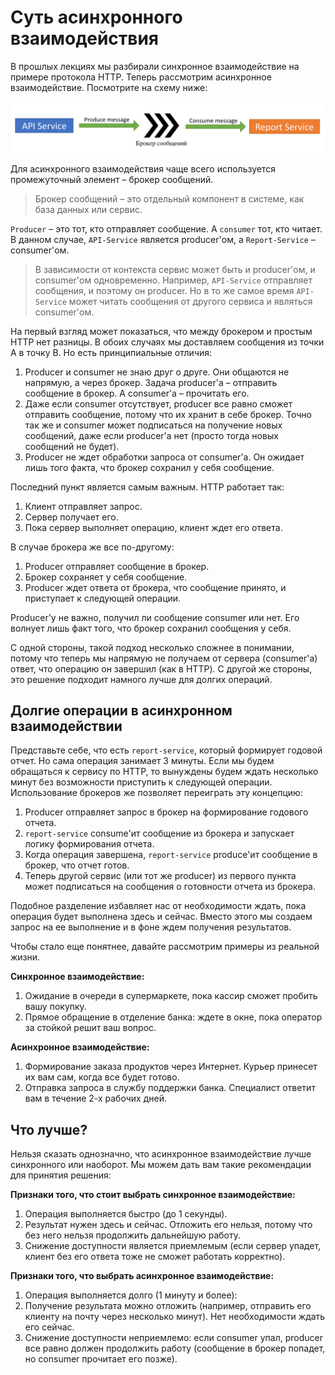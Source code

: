 # Суть асинхронного взаимодействия

В прошлых лекциях мы разбирали синхронное взаимодействие на примере протокола HTTP. Теперь рассмотрим
асинхронное взаимодействие. Посмотрите на схему ниже:

![async communication](img/async-communication-example.png)

Для асинхронного взаимодействия чаще всего используется промежуточный элемент – брокер сообщений.

> Брокер сообщений – это отдельный компонент в системе, как база данных или сервис.

`Producer` – это тот, кто отправляет сообщение. А `consumer` тот, кто читает. В данном
случае, `API-Service` является producer'ом, а `Report-Service` – consumer'ом.

> В зависимости от контекста сервис может быть и producer'ом, и consumer'ом одновременно.
> Например, `API-Service` отправляет сообщения, и поэтому он producer.
> Но в то же самое время `API-Service` может читать сообщения от другого сервиса и являться
> consumer'ом.

На первый взгляд может показаться, что между брокером и простым HTTP нет разницы. В обоих случаях мы
доставляем сообщения из точки А в точку B. Но есть принципиальные отличия:

1. Producer и consumer не знаю друг о друге. Они общаются не напрямую, а через брокер. Задача
   producer'а – отправить сообщение в брокер. А consumer'а – прочитать его.
2. Даже если consumer отсутствует, producer все равно сможет отправить сообщение, потому что их
   хранит в себе брокер. Точно так же и consumer может подписаться на получение новых сообщений,
   даже если producer'а нет (просто тогда новых сообщений не будет).
3. Producer не ждет обработки запроса от consumer'а. Он ожидает лишь того факта, что брокер сохранил у
   себя сообщение.

Последний пункт является самым важным. HTTP работает так:

1. Клиент отправляет запрос.
2. Сервер получает его.
3. Пока сервер выполняет операцию, клиент ждет его ответа.

В случае брокера же все по-другому:

1. Producer отправляет сообщение в брокер.
2. Брокер сохраняет у себя сообщение.
3. Producer ждет ответа от брокера, что сообщение принято, и приступает к следующей операции.

Producer'у не важно, получил ли сообщение consumer или нет. Его волнует лишь факт того, что брокер
сохранил сообщения у себя.

С одной стороны, такой подход несколько сложнее в понимании, потому что теперь мы напрямую не получаем от
сервера (consumer'а) ответ, что операцию он завершил (как в HTTP). С другой же стороны, это
решение подходит намного лучше для долгих операций.

## Долгие операции в асинхронном взаимодействии

Представьте себе, что есть `report-service`, который формирует годовой отчет. Но сама операция
занимает 3 минуты.
Если мы будем обращаться к сервису по HTTP, то вынуждены будем ждать несколько минут без возможности
приступить к следующей операции.
Использование брокеров же позволяет переиграть эту концепцию:

1. Producer отправляет запрос в брокер на формирование годового отчета.
2. `report-service` consume'ит сообщение из брокера и запускает логику формирования отчета.
3. Когда операция завершена, `report-service` produce'ит сообщение в брокер, что отчет готов.
4. Теперь другой сервис (или тот же producer) из первого пункта может подписаться на сообщения о
   готовности отчета из брокера.

Подобное разделение избавляет нас от необходимости ждать, пока операция будет выполнена здесь и
сейчас. Вместо этого мы создаем запрос на ее выполнение и в фоне ждем получения результатов.

Чтобы стало еще понятнее, давайте рассмотрим примеры из реальной жизни.

**Синхронное взаимодействие:**

1. Ожидание в очереди в супермаркете, пока кассир сможет пробить вашу покупку.
2. Прямое обращение в отделение банка: ждете в окне, пока оператор за стойкой решит ваш вопрос.

**Асинхронное взаимодействие:**

1. Формирование заказа продуктов через Интернет. Курьер принесет их вам сам, когда все будет
   готово.
2. Отправка запроса в службу поддержки банка. Специалист ответит вам в течение 2-х рабочих дней.

## Что лучше?

Нельзя сказать однозначно, что асинхронное взаимодействие лучше синхронного или наоборот. Мы можем
дать вам такие рекомендации для принятия решения:

**Признаки того, что стоит выбрать синхронное взаимодействие:**

1. Операция выполняется быстро (до 1 секунды).
2. Результат нужен здесь и сейчас. Отложить его нельзя, потому что без него нельзя продолжить
   дальнейшую работу.
3. Снижение доступности является приемлемым (если сервер упадет, клиент без его ответа тоже не
   сможет работать корректно).

**Признаки того, что выбрать асинхронное взаимодействие:**

1. Операция выполняется долго (1 минуту и более):
2. Получение результата можно отложить (например, отправить его клиенту на почту через несколько
   минут). Нет необходимости ждать его сейчас.
3. Снижение доступности неприемлемо: если consumer упал, producer все равно должен продолжить
   работу (сообщение в брокер попадет, но consumer прочитает его позже).